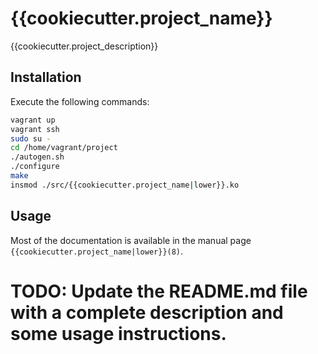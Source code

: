 # {{cookiecutter.project_name}}

{{cookiecutter.project_description}}

## Installation

Execute the following commands:

```bash
vagrant up
vagrant ssh
sudo su -
cd /home/vagrant/project
./autogen.sh
./configure
make
insmod ./src/{{cookiecutter.project_name|lower}}.ko
```

## Usage

Most of the documentation is available in the manual page `{{cookiecutter.project_name|lower}}(8)`.

# TODO: Update the README.md file with a complete description and some usage instructions.
